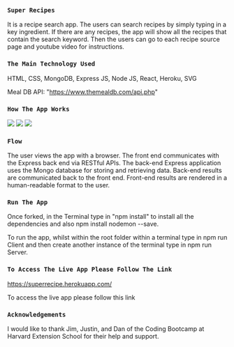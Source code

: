 
### `Super Recipes`
It is a recipe search app. The users can search recipes by simply typing in a key ingredient. If there are any recipes, the app will show all the recipes that contain the search keyword. Then the users can go to each recipe source page and youtube video for instructions.

### `The Main Technology Used`
HTML, CSS, MongoDB, Express JS, Node JS, React, Heroku, SVG

Meal DB API:
"https://www.themealdb.com/api.php"

### `How The App Works`
<img src="http://peiwren.com/recipe1.jpg">
<img src="http://peiwren.com/recipe2.jpg">
<img src="http://peiwren.com/recipe3.jpg">

### `Flow`
The user views the app with a browser.
The front end communicates with the Express back end via RESTful APIs.
The back-end Express application uses the Mongo database for storing and retrieving data.
Back-end results are communicated back to the front end.
Front-end results are rendered in a human-readable format to the user.

### `Run The App`
Once forked, in the Terminal type in "npm install" to install all the dependencies and also npm install nodemon --save.

To run the app, whilst within the root folder within a terminal type in npm run Client and then create another instance of the terminal type in npm run Server.

### `To Access The Live App Please Follow The Link`
https://superrecipe.herokuapp.com/

To access the live app please follow this link

### `Acknowledgements`
I would like to thank Jim, Justin, and Dan of the Coding Bootcamp at Harvard Extension School for their help and support.


